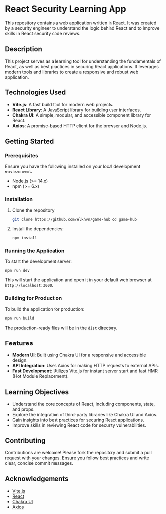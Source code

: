 # React Security Learning App

This repository contains a web application written in React. It was created by a security engineer to understand the logic behind React and to improve skills in React security code reviews.

## Description

This project serves as a learning tool for understanding the fundamentals of React, as well as best practices in securing React applications. It leverages modern tools and libraries to create a responsive and robust web application.

## Technologies Used

- **Vite.js**: A fast build tool for modern web projects.
- **React Library**: A JavaScript library for building user interfaces.
- **Chakra UI**: A simple, modular, and accessible component library for React.
- **Axios**: A promise-based HTTP client for the browser and Node.js.

## Getting Started

### Prerequisites

Ensure you have the following installed on your local development environment:

- Node.js (>= 14.x)
- npm (>= 6.x)

### Installation

1. Clone the repository:
    
    ```bash
    git clone https://github.com/elkhvn/game-hub cd game-hub
    ```
    
2. Install the dependencies:

    ```bash
    npm install
    ```

### Running the Application

To start the development server:


```bash
npm run dev
```

This will start the application and open it in your default web browser at `http://localhost:3000`.

### Building for Production

To build the application for production:


```bash
npm run build
```


The production-ready files will be in the `dist` directory.

## Features

- **Modern UI**: Built using Chakra UI for a responsive and accessible design.
- **API Integration**: Uses Axios for making HTTP requests to external APIs.
- **Fast Development**: Utilizes Vite.js for instant server start and fast HMR (Hot Module Replacement).

## Learning Objectives

- Understand the core concepts of React, including components, state, and props.
- Explore the integration of third-party libraries like Chakra UI and Axios.
- Gain insights into best practices for securing React applications.
- Improve skills in reviewing React code for security vulnerabilities.

## Contributing

Contributions are welcome! Please fork the repository and submit a pull request with your changes. Ensure you follow best practices and write clear, concise commit messages.



## Acknowledgements

- [Vite.js](https://vitejs.dev/)
- [React](https://reactjs.org/)
- [Chakra UI](https://chakra-ui.com/)
- [Axios](https://axios-http.com/)
